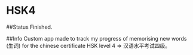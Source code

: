 # HSK4

##Status
Finished.

##Info
Custom app made to track my progress of memorising new words (生词) for the chinese certificate HSK level 4 => 汉语水平考试四级。
